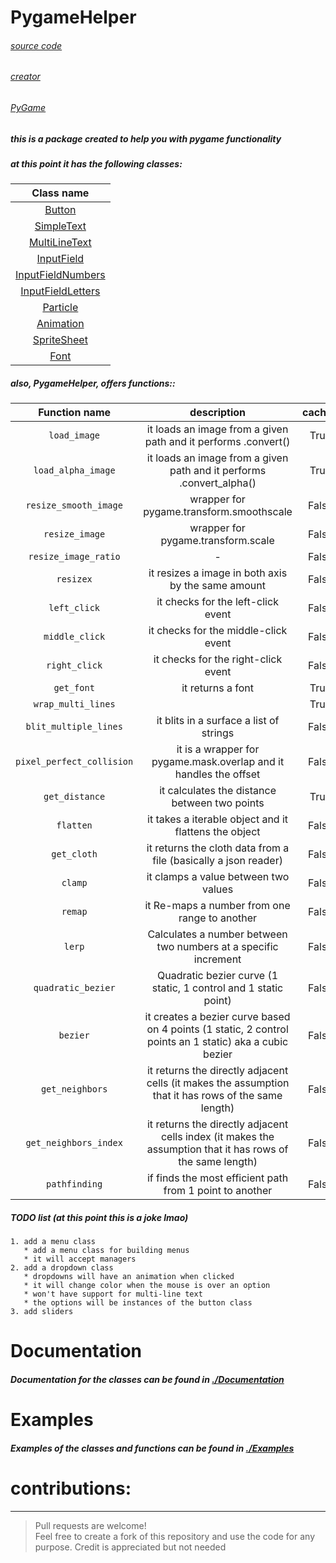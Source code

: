 # PygameHelper

###### [source code](https://github.com/Emc2356/Pygame-Widgets)
###### [creator](https://github.com/Emc2356)
###### [PyGame](https://pygame.org/) 

##### this is a package created to help you with pygame functionality 

##### at this point it has the following classes:
| Class name |
|:----------:|
|[Button](./Documentation/Button.md) |
|[SimpleText](./Documentation/SimpleText.md) |
| [MultiLineText](./Documentation/MultiLineText.md) |
| [InputField](./Documentation/InputField.md) |
| [InputFieldNumbers](./Documentation/InputFieldNumbers.md) |
| [InputFieldLetters](./Documentation/InputFieldLetters.md) |
| [Particle](./Documentation/Particle.md) |
| [Animation](./Documentation/Animation.md) |
| [SpriteSheet](./Documentation/SpriteSheet.md) |
| [Font](./Documentation/Font.md) |

##### also, PygameHelper, offers functions::
| Function name | description | cached |
|:-------------:|:-----------:|:------:|
| `load_image` | it loads an image from a given path and it performs .convert() | True |
| `load_alpha_image` | it loads an image from a given path and it performs .convert_alpha() | True |
| `resize_smooth_image` | wrapper for pygame.transform.smoothscale | False |
| `resize_image` | wrapper for pygame.transform.scale | False |
| `resize_image_ratio` | - | False |
| `resizex` | it resizes a image in both axis by the same amount | False |
| `left_click` | it checks for the left-click event  | False |
| `middle_click` | it checks for the middle-click event  | False |
| `right_click` | it checks for the right-click event  | False |
| `get_font` | it returns a font | True |
| `wrap_multi_lines` |  | True |
| `blit_multiple_lines` | it blits in a surface a list of strings | False |
| `pixel_perfect_collision` | it is a wrapper for pygame.mask.overlap and it handles the offset | False |
| `get_distance` | it calculates the distance between two points | True |
| `flatten` | it takes a iterable object and it flattens the object | False |
| `get_cloth` | it returns the cloth data from a file (basically a json reader) | False |
| `clamp` | it clamps a value between two values | False |
| `remap` | it Re-maps a number from one range to another | False |
| `lerp` |  Calculates a number between two numbers at a specific increment | False |
| `quadratic_bezier` | Quadratic bezier curve (1 static, 1 control and 1 static point) | False |
| `bezier` | it creates a bezier curve based on 4 points (1 static, 2 control points an 1 static) aka a cubic bezier | False |
| `get_neighbors` | it returns the directly adjacent cells (it makes the assumption that it has rows of the same length) | False |
| `get_neighbors_index` | it returns the directly adjacent cells index (it makes the assumption that it has rows of the same length) | False |
| `pathfinding` | if finds the most efficient path from 1 point to another | False |

##### TODO list (at this point this is a joke lmao)
~~~
1. add a menu class
   * add a menu class for building menus
   * it will accept managers
2. add a dropdown class
   * dropdowns will have an animation when clicked
   * it will change color when the mouse is over an option
   * won't have support for multi-line text
   * the options will be instances of the button class
3. add sliders
~~~

# Documentation
##### Documentation for the classes can be found in [./Documentation](./Documentation)

# Examples
##### Examples of the classes and functions can be found in [./Examples](./Examples)

# contributions:
---
> Pull requests are welcome!  
> Feel free to create a fork of this repository and use the code for any purpose. Credit is appreciated but not needed  
